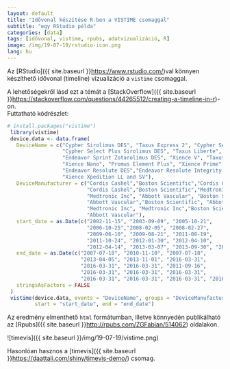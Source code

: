 ```yaml
---
layout: default
title: "Idővonal készítése R-ben a VISTIME csomaggal"
subtitle: "egy RStudio példa"
categories: [data]
tags: [idővonal, vistime, rpubs, adatvizualizáció, R]
image: /img/19-07-19/rstudio-icon.png
lang: hu
---
```

Az [RStudio]({{ site.baseurl }}https://www.rstudio.com/)val könnyen készíthető idővonal (timeline) vizualizáció a `vistime` csomaggal.

A lehetőségekről lásd ezt a témát a [StackOverflow]({{ site.baseurl }}https://stackoverflow.com/questions/44265512/creating-a-timeline-in-r)-on.  
Futtatható kódrészlet:

```r
# install.packages("vistime")  
 library(vistime)  
 device.data <- data.frame(  
   DeviceName = c("Cypher Sirolimus DES", "Taxus Express 2", "Cypher Select Sirolimus DES",  
                  "Cypher Select Plus Sirolimus DES", "Taxus Liberte", "Endeavor ABT578",  
                  "Endeavor Sprint Zotarolimus DES", "Xience V", "Taxus Element Monrail ION",  
                  "Xience Nano", "Promus Element Plus", "Xience Prime",  
                  "Endeavor Resolute DES","Endeavor Resolute Integrity DES", "Promus Premier", 
                  "Xience Xpedition LL and SV"),  
   DeviceManufacturer = c("Cordis Cashel","Boston Scientific","Cordis Cashel",  
                          "Cordis Cashel","Boston Scientific","Medtronic Inc",  
                          "Medtronic Inc", "Abbott Vascular", "Boston Scientific",  
                          "Abbott Vascular","Boston Scientific", "Abbott Vascular",  
                          "Medtronic Inc", "Medtronic Inc","Boston Scientific", 
                          "Abbott Vascular"),  
   start_date = as.Date(c("2002-11-15", "2003-09-09", "2005-10-21",   
                          "2006-10-25","2008-02-05", "2008-02-27",  
                          "2009-06-10", "2009-08-21", "2011-08-19",  
                          "2011-10-24", "2012-01-30", "2012-04-10",  
                          "2012-04-14", "2013-03-07", "2013-09-30", "2014-02-19")),  
   end_date = as.Date(c("2007-07-18", "2010-11-10", "2007-07-18",  
                        "2013-04-05", "2013-11-01", "2016-03-31",  
                        "2016-03-31", "2016-03-31", "2011-09-16",  
                        "2016-03-31", "2016-03-31", "2016-03-31",  
                        "2016-03-31", "2016-03-31", "2016-03-31", "2016-03-31")),  
   stringsAsFactors = FALSE  
 )  
 vistime(device.data, events = "DeviceName", groups = "DeviceManufacturer",   
         start = "start_date", end = "end_date")
```
Az eredmény elmenthető `html` formátumban, illetve könnyedén publikálható az [Rpubs]({{ site.baseurl }}http://rpubs.com/ZGFabian/514062) oldalakon. 

![timevis]({{ site.baseurl }}/img/19-07-19/vistime.png)

Hasonlóan hasznos a [timevis]({{ site.baseurl }}https://daattali.com/shiny/timevis-demo/) csomag.